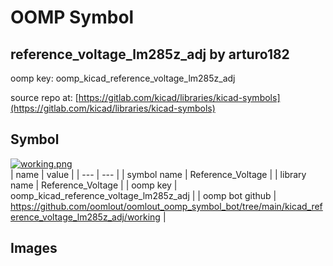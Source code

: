 # OOMP Symbol  
## reference_voltage_lm285z_adj  by arturo182  
  
oomp key: oomp_kicad_reference_voltage_lm285z_adj  
  
source repo at: [https://gitlab.com/kicad/libraries/kicad-symbols](https://gitlab.com/kicad/libraries/kicad-symbols)  
## Symbol  
  
[![working.png](working_600.png)](working.png)  
| name | value | 
| --- | --- | 
| symbol name | Reference_Voltage | 
| library name | Reference_Voltage | 
| oomp key | oomp_kicad_reference_voltage_lm285z_adj | 
| oomp bot github | https://github.com/oomlout/oomlout_oomp_symbol_bot/tree/main/kicad_reference_voltage_lm285z_adj/working | 
## Images  
